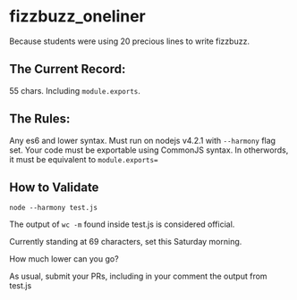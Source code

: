 # fizzbuzz_oneliner
Because students were using 20 precious lines to write fizzbuzz.  

## The Current Record: 
55 chars. Including `module.exports`.

## The Rules: 
Any es6 and lower syntax.  Must run on nodejs v4.2.1 with `--harmony` flag set. 
Your code must be exportable using CommonJS syntax.  In otherwords, it must be equivalent to `module.exports=`

## How to Validate

`node --harmony test.js`

The output of `wc -m` found inside test.js is considered official. 

Currently standing at 69 characters, set this Saturday morning.

How much lower can you go? 

As usual, submit your PRs, including in your comment the output from test.js 
